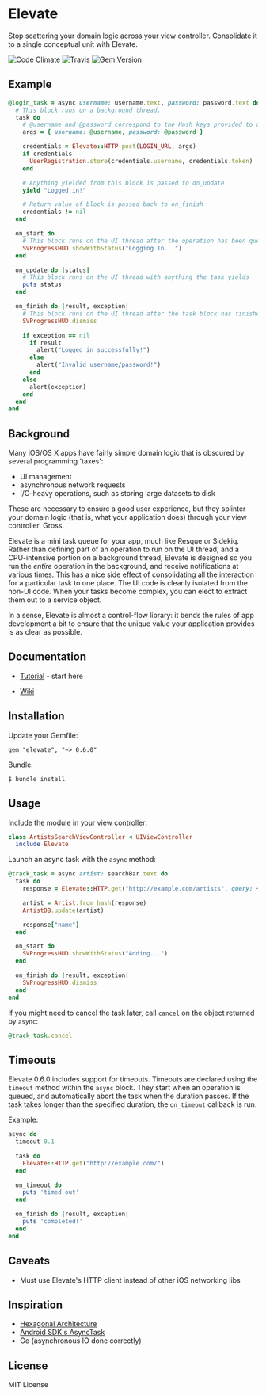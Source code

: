 Elevate
======

Stop scattering your domain logic across your view controller. Consolidate it to a single conceptual unit with Elevate.

[![Code Climate](https://codeclimate.com/github/mattgreen/elevate.png)](https://codeclimate.com/github/mattgreen/elevate) [![Travis](https://api.travis-ci.org/mattgreen/elevate.png)](https://travis-ci.org/mattgreen/elevate) [![Gem Version](https://badge.fury.io/rb/elevate.png)](http://badge.fury.io/rb/elevate)

Example
-------

```ruby
@login_task = async username: username.text, password: password.text do
  # This block runs on a background thread.
  task do
    # @username and @password correspond to the Hash keys provided to async.
    args = { username: @username, password: @password }

    credentials = Elevate::HTTP.post(LOGIN_URL, args)
    if credentials
      UserRegistration.store(credentials.username, credentials.token)
    end

    # Anything yielded from this block is passed to on_update
    yield "Logged in!"

    # Return value of block is passed back to on_finish
    credentials != nil
  end

  on_start do
    # This block runs on the UI thread after the operation has been queued.
    SVProgressHUD.showWithStatus("Logging In...")
  end

  on_update do |status|
    # This block runs on the UI thread with anything the task yields
    puts status
  end

  on_finish do |result, exception|
    # This block runs on the UI thread after the task block has finished.
    SVProgressHUD.dismiss

    if exception == nil
      if result
        alert("Logged in successfully!")
      else
        alert("Invalid username/password!")
      end
    else
      alert(exception)
    end
  end
end
```

Background
-----------
Many iOS/OS X apps have fairly simple domain logic that is obscured by several programming 'taxes':

* UI management
* asynchronous network requests
* I/O-heavy operations, such as storing large datasets to disk

These are necessary to ensure a good user experience, but they splinter your domain logic (that is, what your application does) through your view controller. Gross.

Elevate is a mini task queue for your app, much like Resque or Sidekiq. Rather than defining part of an operation to run on the UI thread, and a CPU-intensive portion on a background thread, Elevate is designed so you run the *entire* operation in the background, and receive notifications at various times. This has a nice side effect of consolidating all the interaction for a particular task to one place. The UI code is cleanly isolated from the non-UI code. When your tasks become complex, you can elect to extract them out to a service object.

In a sense, Elevate is almost a control-flow library: it bends the rules of app development a bit to ensure that the unique value your application provides is as clear as possible.

Documentation
--------
- [Tutorial](https://github.com/mattgreen/elevate/wiki/Tutorial) - start here

- [Wiki](https://github.com/mattgreen/elevate/wiki)

Installation
------------
Update your Gemfile:

    gem "elevate", "~> 0.6.0"

Bundle:

    $ bundle install

Usage
-----

Include the module in your view controller:

```ruby
class ArtistsSearchViewController < UIViewController
  include Elevate
```

Launch an async task with the `async` method:
```ruby
@track_task = async artist: searchBar.text do
  task do
    response = Elevate::HTTP.get("http://example.com/artists", query: { artist: @artist })

    artist = Artist.from_hash(response)
    ArtistDB.update(artist)

    response["name"]
  end

  on_start do
    SVProgressHUD.showWithStatus("Adding...")
  end

  on_finish do |result, exception|
    SVProgressHUD.dismiss
  end
end
```

If you might need to cancel the task later, call `cancel` on the object returned by `async`:
```ruby
@track_task.cancel
```

Timeouts
--------
Elevate 0.6.0 includes support for timeouts. Timeouts are declared using the `timeout` method within the `async` block. They start when an operation is queued, and automatically abort the task when the duration passes. If the task takes longer than the specified duration, the `on_timeout` callback is run.

Example:

```ruby
async do
  timeout 0.1

  task do
    Elevate::HTTP.get("http://example.com/")
  end

  on_timeout do
    puts 'timed out'
  end

  on_finish do |result, exception|
    puts 'completed!'
  end
end


```

Caveats
---------
* Must use Elevate's HTTP client instead of other iOS networking libs

Inspiration
-----------
* [Hexagonal Architecture](http://alistair.cockburn.us/Hexagonal+architecture)
* [Android SDK's AsyncTask](http://developer.android.com/reference/android/os/AsyncTask.html)
* Go (asynchronous IO done correctly)

License
---------
MIT License

